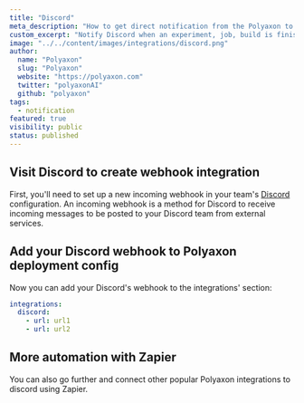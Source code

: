 ```yaml
---
title: "Discord"
meta_description: "How to get direct notification from the Polyaxon to your Discord channels."
custom_excerpt: "Notify Discord when an experiment, job, build is finished so everyone that your team stays in sync."
image: "../../content/images/integrations/discord.png"
author:
  name: "Polyaxon"
  slug: "Polyaxon"
  website: "https://polyaxon.com"
  twitter: "polyaxonAI"
  github: "polyaxon"
tags: 
  - notification
featured: true
visibility: public
status: published
---
```


## Visit Discord to create webhook integration

First, you'll need to set up a new incoming webhook in your team's [Discord](https://discordapp.com/developers/docs/resources/webhook) configuration. 
An incoming webhook is a method for Discord to receive incoming messages to be posted to your Discord team from external services.

## Add your Discord webhook to Polyaxon deployment config

Now you can add your Discord's webhook to the integrations' section:

```yaml
integrations:
  discord:
    - url: url1
    - url: url2
```

## More automation with Zapier

You can also go further and connect other popular Polyaxon integrations to discord using Zapier.
